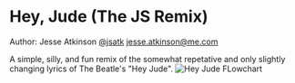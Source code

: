 Hey, Jude (The JS Remix)
========================

Author: Jesse Atkinson
	[@jsatk](http://twitter.com/jsatk)
	[jesse.atkinson@me.com](mailto:jesse.atkinson@me.com)

A simple, silly, and fun remix of the somewhat repetative and only slightly changing lyrics of The Beatle's "Hey Jude".
![Hey Jude FLowchart](https://github.com/jessedarko/Hey-Jude/raw/master/Hey-Jude-flowchart.jpg)
